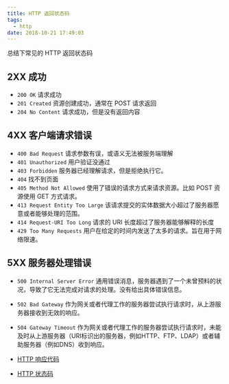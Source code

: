```yaml
---
title: HTTP 返回状态码
tags:
  - http
date: 2018-10-21 17:49:03
---
```


总结下常见的 HTTP 返回状态码

<!-- more -->
<!-- toc -->

## 2XX 成功

- `200 OK` 请求成功
- `201 Created` 资源创建成功，通常在 POST 请求返回
- `204 No Content` 请求成功，但是没有返回内容

## 4XX 客户端请求错误

- `400 Bad Request` 请求参数有误，或语义无法被服务端理解
- `401 Unauthorized` 用户验证没通过
- `403 Forbidden` 服务器已经理解请求，但是拒绝执行它。
- `404` 找不到页面
- `405 Method Not Allowed` 使用了错误的请求方式来请求资源。比如 POST 资源使用 GET 方式请求。
- `413 Request Entity Too Large` 该请求提交的实体数据大小超过了服务器愿意或者能够处理的范围。
- `414 Request-URI Too Long` 请求的 URI 长度超过了服务器能够解释的长度
- `429 Too Many Requests` 用户在给定的时间内发送了太多的请求。旨在用于网络限速。


## 5XX 服务器处理错误

- `500 Internal Server Error` 通用错误消息，服务器遇到了一个未曾预料的状况，导致了它无法完成对请求的处理。没有给出具体错误信息。
- `502 Bad Gateway` 作为网关或者代理工作的服务器尝试执行请求时，从上游服务器接收到无效的响应。
- `504 Gateway Timeout` 作为网关或者代理工作的服务器尝试执行请求时，未能及时从上游服务器（URI标识出的服务器，例如HTTP、FTP、LDAP）或者辅助服务器（例如DNS）收到响应。


- [HTTP 响应代码](https://developer.mozilla.org/zh-CN/docs/Web/HTTP/Status)
- [HTTP 状态码](https://zh.wikipedia.org/wiki/HTTP%E7%8A%B6%E6%80%81%E7%A0%81)
